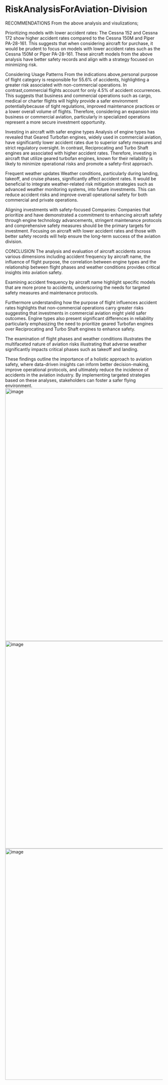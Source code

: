 # RiskAnalysisForAviation-Division

RECOMMENDATIONS
From the above analysis and visulizations;

Prioritizing models with lower accident rates:
The Cessna 152 and Cessna 172 show higher accident rates compared to the Cessna 150M and Piper PA-28-161. This suggests that when considering aircraft for purchase, it would be prudent to focus on models with lower accident rates such as the Cessna 150M or Piper PA-28-161. These aircraft models from the above analysis have better safety records and align with a strategy focused on minimizing risk.

Considering Usage Patterns
From the indications above,personal purpose of flight category is responsible for 55.6% of accidents, highlighting a greater risk associated with non-commercial operations. In contrast,commercial flights account for only 4.5% of accident occurrences. This suggests that business and commercial operations such as cargo, medical or charter flights will highly provide a safer environment potentiallybecause of tight regulations, improved maintenance practices or a lower overall volume of flights. Therefore, considering an expansion into business or commercial aviation, particularly in specialized operations represent a more secure investment opportunity.

Investing in aircraft with safer engine types
Analysis of engine types has revealed that Geared Turbofan engines, widely used in commercial aviation, have significantly lower accident rates due to superior safety measures and strict regulatory oversight. In contrast, Reciprocating and Turbo Shaft engines are associated with higher accident rates. Therefore, investing in aircraft that utilize geared turbofan engines, known for their reliability is likely to minimize operational risks and promote a safety-first approach.

Frequent weather updates
Weather conditions, particularly during landing, takeoff, and cruise phases, significantly affect accident rates. It would be beneficial to integrate weather-related risk mitigation strategies such as advanced weather monitoring systems, into future investments. This can reduce accident risks and improve overall operational safety for both commercial and private operations.

Aligning investments with safety-focused Companies:
Companies that prioritize and have demonstrated a commitment to enhancing aircraft safety through engine technology advancements, stringent maintenance protocols and comprehensive safety measures should be the primary targets for investment. Focusing on aircraft with lower accident rates and those with better safety records will help ensure the long-term success of the aviation division.

CONCLUSION
The analysis and evaluation of aircraft accidents across various dimensions including accident frequency by aircraft name, the influence of flight purpose, the correlation between engine types and the relationship between flight phases and weather conditions provides critical insights into aviation safety.

Examining accident frequency by aircraft name highlight specific models that are more prone to accidents, underscoring the needs for targeted safety measures and maintenance protocols.

Furthermore understanding how the purpose of flight influences accident rates highlights that non-commercial operations carry greater risks suggesting that investments in commercial aviation might yield safer outcomes. Engine types also present significant differences in reliability particularly emphasizing the need to prioritize geared Turbofan engines over Reciprocating and Turbo Shaft engines to enhance safety.

The examination of flight phases and weather conditions illustrates the multifaceted nature of aviation risks illustrating that adverse weather significantly impacts critical phases such as takeoff and landing.

These findings outline the importance of a holistic approach to aviation safety, where data-driven insights can inform better decision-making, improve operational protocols, and ultimately reduce the incidence of accidents in the aviation industry. By implementing targeted strategies based on these analyses, stakeholders can foster a safer flying environment.
<img width="809" alt="image" src="https://github.com/user-attachments/assets/64f97035-6819-485d-9099-6c804e8da5c7">
<img width="664" alt="image" src="https://github.com/user-attachments/assets/7a78224a-0fe7-4bc4-a456-6888611c2d24">
<img width="740" alt="image" src="https://github.com/user-attachments/assets/2a517477-492e-4164-9411-571290241d74">


